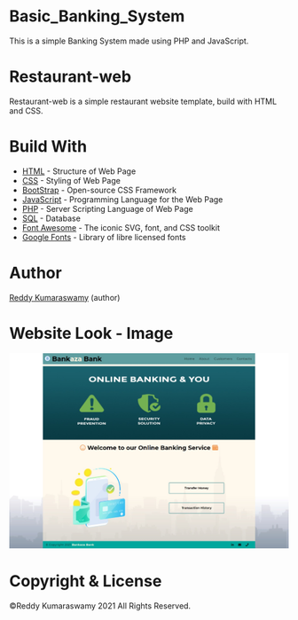 # Basic_Banking_System
This is a simple Banking System made using PHP and JavaScript.

# Restaurant-web
Restaurant-web is a simple restaurant website template, build with HTML and CSS.

# Build With
<ul>
  <li><a href="https://www.w3schools.com/html/">HTML</a> - Structure of Web Page</li>
  <li><a href="https://www.w3schools.com/css/">CSS</a> - Styling of Web Page</li>
  <li><a href="https://www.w3schools.com/bootstrap/bootstrap_ver.asp">BootStrap</a> - Open-source CSS Framework</li>
  <li><a href="https://www.w3schools.com/js/">JavaScript</a> - Programming Language for the Web Page</li>
  <li><a href="https://www.w3schools.com/php/">PHP</a> - Server Scripting Language of Web Page</li>
  <li><a href="https://www.w3schools.com/sql/">SQL</a> - Database</li>
  <li><a href="https://fontawesome.com/">Font Awesome</a> - The iconic SVG, font, and CSS toolkit</li>
  <li><a href="https://fonts.google.com/">Google Fonts</a> - Library of libre licensed fonts</li>
</ul>

# Author
<a href="https://github.com/reddykumaraswamy">Reddy Kumaraswamy</a> (author)

# Website Look - Image
<img src="img/Project_view.jpeg">

# Copyright & License
 &copy;Reddy Kumaraswamy 2021 All Rights Reserved.
